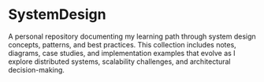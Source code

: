 # SystemDesign
A personal repository documenting my learning path through system design concepts, patterns, and best practices. This collection includes notes, diagrams, case studies, and implementation examples that evolve as I explore distributed systems, scalability challenges, and architectural decision-making.
